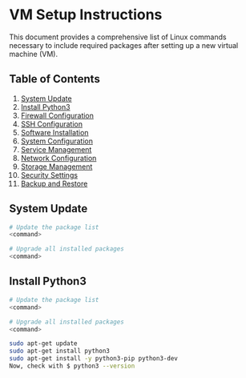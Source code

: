 # VM Setup Instructions

This document provides a comprehensive list of Linux commands necessary to include required packages after setting up a new virtual machine (VM).

## Table of Contents

1. [System Update](#system-update)
2. [Install Python3](#user-management)
3. [Firewall Configuration](#firewall-configuration)
4. [SSH Configuration](#ssh-configuration)
5. [Software Installation](#software-installation)
6. [System Configuration](#system-configuration)
7. [Service Management](#service-management)
8. [Network Configuration](#network-configuration)
9. [Storage Management](#storage-management)
10. [Security Settings](#security-settings)
11. [Backup and Restore](#backup-and-restore)

## System Update

```sh
# Update the package list
<command>

# Upgrade all installed packages
<command>
```


## Install Python3

```sh
# Update the package list
<command>

# Upgrade all installed packages
<command>

sudo apt-get update
sudo apt-get install python3
sudo apt-get install -y python3-pip python3-dev
Now, check with $ python3 --version

```